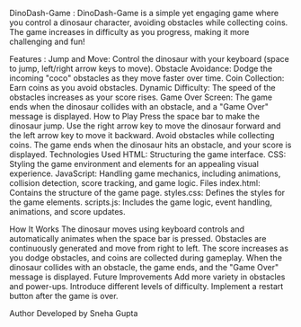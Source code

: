 DinoDash-Game :
DinoDash-Game is a simple yet engaging game where you control a dinosaur character, avoiding obstacles while collecting coins. The game increases in difficulty as you progress, making it more challenging and fun!

Features :
Jump and Move: Control the dinosaur with your keyboard (space to jump, left/right arrow keys to move).
Obstacle Avoidance: Dodge the incoming "coco" obstacles as they move faster over time.
Coin Collection: Earn coins as you avoid obstacles.
Dynamic Difficulty: The speed of the obstacles increases as your score rises.
Game Over Screen: The game ends when the dinosaur collides with an obstacle, and a "Game Over" message is displayed.
How to Play
Press the space bar to make the dinosaur jump.
Use the right arrow key to move the dinosaur forward and the left arrow key to move it backward.
Avoid obstacles while collecting coins.
The game ends when the dinosaur hits an obstacle, and your score is displayed.
Technologies Used
HTML: Structuring the game interface.
CSS: Styling the game environment and elements for an appealing visual experience.
JavaScript: Handling game mechanics, including animations, collision detection, score tracking, and game logic.
Files
index.html: Contains the structure of the game page.
styles.css: Defines the styles for the game elements.
scripts.js: Includes the game logic, event handling, animations, and score updates.


How It Works
The dinosaur moves using keyboard controls and automatically animates when the space bar is pressed.
Obstacles are continuously generated and move from right to left.
The score increases as you dodge obstacles, and coins are collected during gameplay.
When the dinosaur collides with an obstacle, the game ends, and the "Game Over" message is displayed.
Future Improvements
Add more variety in obstacles and power-ups.
Introduce different levels of difficulty.
Implement a restart button after the game is over.

Author
Developed by Sneha Gupta
